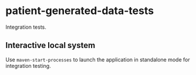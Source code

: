 # patient-generated-data-tests

Integration tests.

## Interactive local system

Use `maven-start-processes` to launch the application in standalone mode for integration testing.
